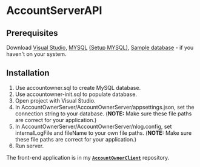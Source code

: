 # AccountServerAPI

## Prerequisites
Download [Visual Studio](https://visualstudio.microsoft.com/vs/),
[MYSQL](https://dev.mysql.com/downloads/mysql/) 
[(Setup MYSQL)](https://dev.mysql.com/doc/mysql-getting-started/en/#mysql-getting-started-installing), 
[Sample database](https://github.com/inochoi/AccountOwnerServer/tree/master/Sample%20Database) -
if you haven't on your system.

## Installation
1. Use accountowner.sql to create MySQL database.
2. Use accountowner-init.sql to populate database.
3. Open project with Visual Studio.
4. In AccountOwnerServer/AccountOwnerServer/appsettings.json, set the connection string to your database.
(**NOTE:** Make sure these file paths are correct for your application.)
5. In AccountOwnerServer/AccountOwnerServer/nlog.config, set internalLogFile and fileName to your own file paths.
(**NOTE:** Make sure these file paths are correct for your application.)
6. Run server.

The front-end application is in my **[`AccountOwnerClient`](https://github.com/inochoi/AccountOwnerClient)** repository.
